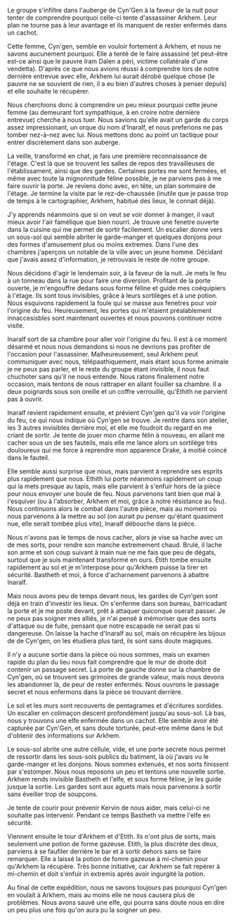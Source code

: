 Le groupe s'infiltre dans l'auberge de Cyn'Gen à la faveur de la nuit pour
tenter de comprendre pourquoi celle-ci tente d'assassiner Arkhem. Leur plan ne
tourne pas à leur avantage et ils manquent de rester enfermés dans un cachot.

Cette femme, Cyn'gen, semble en vouloir fortement à Arkhem, et nous ne savons
aucunement pourquoi. Elle a tenté de le faire assassiné (et peut-être est-ce
ainsi que le pauvre Iram Dalen a péri, victime collatérale d'une vendetta).
D'après ce que nous avions réussi à comprendre lors de notre dernière entrevue
avec elle, Arkhem lui aurait dérobé quelque chose (le pauvre ne se souvient de
rien, il a eu bien d'autres choses à penser depuis) et elle souhaite le
récupérer.

Nous cherchions donc à comprendre un peu mieux pourquoi cette jeune femme (au
demeurant fort sympathique, à en croire notre dernière entrevue) cherche à nous
tuer. Nous savions qu'elle avait un garde du corps assez impressionant, un orque
du nom d'Inaralf, et nous preferions ne pas tomber nez-à-nez avec lui. Nous
mettons donc au point un tactique pour entrer discrètement dans son auberge.

La veille, transformé en chat, je fais une première reconnaissance de l'étage.
C'est là que se trouvent les salles de repos des travailleuses de
l'établissament, ainsi que des gardes. Certaines portes me sont fermées, et même
avec toute la mignonnitude féline possible, je ne parviens pas à me faire ouvrir
la porte. Je reviens donc avec, en tête, un plan sommaire de l'étage. Je termine
la visite par le rez-de-chaussée (inutile que je passe trop de temps à le
cartographier, Arkhem, habitué des lieux, le connait déjà).

J'y apprends néanmoins que si on veut se voir donner à manger, il vaut mieux
avoir l'air famélique que bien nourri. Je trouve une fenetre ouverte dans la
cuisine qui me permet de sortir facilement. Un escalier donne vers un sous-sol
qui semble abriter le garde-manger et quelques donjons pour des formes
d'amusement plus ou moins extremes. Dans l'une des chambres j'aperçois un
notable de la ville avec un jeune homme. Décidant que j'avais assez
d'information, je retrouvais le reste de notre groupe.

Nous décidons d'agir le lendemain soir, à la faveur de la nuit. Je mets le feu
à un tonneau dans la rue pour faire une diversion. Profitant de la porte
ouverte, je m'engouffre dedans sous forme féline et guide mes coéquipiers
à l'étage. Ils sont tous invisibles, grâce à leurs sortilèges et à une potion.
Nous esquivons rapidement la foule qui se masse aux fenetres pour voir l'origine
du feu. Heureusement, les portes qui m'étaient préalablement innaccesisbles sont
maintenant ouvertes et nous pouvons continuer notre visite.

Inaralf sort de sa chambre pour aller voir l'origine du feu. Il est à ce moment
désarmé et nous nous demandons si nous ne devrions pas profiter de l'occasion
pour l'assassiner. Malheureusement, seul Arkhem peut communiquer avec nous,
télépaathiquement, mais étant sous forme animale je ne peux pas parler, et le
reste du groupe étant invisible, il nous faut chuchoter sans qu'il ne nous
entende. Nous ratons finalement notre occasion, mais tentons de nous rattraper
en allant fouiller sa chambre. Il a deux poignards sous son oreille et un coffre
verrouillé, qu'Ethith ne parvient pas à ouvrir.

Inaralf revient rapidement ensuite, et prévient Cyn'gen qu'il va voir l'origine
du feu, ce qui nous indique où Cyn'gen se trouve. Je rentre dans son atelier,
les 3 autres invisibles derrière moi, et elle me foudroit du regard en me criant
de sortir. Je tente de jouer mon charme félin à nouveau, en allant me cacher
sous un de ses fauteils, mais elle me lance alors un sortilège très douloureux
qui me force à reprendre mon apparence Drake, à moitié coincé dans le fauteil.

Elle semble aussi surprise que nous, mais parvient à reprendre ses esprits plus
rapidement que nous. Ethith lui porte néanmoins rapidement un coup qui la mets
presque au tapis, mais elle parvient à s'enfuir hors de la pièce pour nous
envoyer une boule de feu. Nous parvenons tant bien que mal à l'esquiver (ou
à l'absorber, Arkhem et moi, grâce à notre résistance au feu). Nous continuons
alors le combat dans l'autre pièce, mais au moment où nous parvenons à la mettre
au sol (on aurait pu penser qu'étant quasiment nue, elle serait tombée plus
vite), Inaralf débouche dans la pièce.

Nous n'avons pas le temps de nous cacher, alors je vise sa hache avec un de mes
sorts, pour rendre son manche extremement chaud. Brulé, il lache son arme et son
coup suivant à main nue ne me fais que peu de dégats, surtout que je suis
maintenant transformé en ours. Étith tombe ensuite rapidement au sol et je
m'interpose pour qu'Arkhem puisse la tirer en sécurité. Bastheth et moi, à force
d'acharnement parvenons à abattre Inaralf.

Mais nous avons peu de temps devant nous, les gardes de Cyn'gen sont déjà en
train d'investir les lieux. On s'enferme dans son bureau, barricadant la porte
et je me poste devant, prêt à attaquer quiconque oserait passer. Je ne peux pas
soigner mes alliés, je n'ai pensé à mémoriser que des sorts d'attaque ou de
fuite, pensant que notre escapade ne serait pas si dangereuse. On laisse la
hache d'Inaralf au sol, mais on récupère les bijoux de de Cyn'gen, on les
étudiera plus tard, ils sont sans doute magiques.

Il n'y a aucune sortie dans la pièce où nous sommes, mais un examen rapide du
plan du lieu nous fait comprendre que le mur de droite doit contenir un passage
secret. La porte de gauche donne sur la chambre de Cyn'gen, où se trouvent ses
grimoires de grande valeur, mais nous devons les abandonner là, de peur de
rester enfermés. Nous ouvrons le passage secret et nous enfermons dans la pièce
se trouvant derrière.

Le sol et les murs sont recouverts de pentagrames et d'écritures sordides. Un
escalier en colimaçon descent profondément jusqu'au sous-sol. Là bas, nous
y trouvons une elfe enfermée dans un cachot. Elle semble avoir été capturée par
Cyn'Gen, et sans doute torturée, peut-etre même dans le but d'obtenir des
informations sur Arkhem.

Le sous-sol abrite une autre cellule, vide, et une porte secrete nous permet de
ressortir dans les sous-sols publics du batiment, là où j'avais vu le
garde-manger et les donjons. Nous sommes extenués, et nos sorts finissent par
s'estomper. Nous nous reposons un peu et tentons une nouvelle sortie. Arkhem
rends invisible Bastheth et l'elfe, et sous forme féline, je les guide jusque la
sortie. Les gardes sont aux aguets mais nous parvenons à sortir sans éveiller
trop de soupçons.

Je tente de courir pour prévenir Kervin de nous aider, mais celui-ci ne souhaite
pas intervenir. Pendant ce temps Bastheth va mettre l'elfe en sécurité.

Viennent ensuite le tour d'Arkhem et d'Etith. Ils n'ont plus de sorts, mais
seulement une potion de forme gazeuse. Etith, la plus discrète des deux,
parviens à se faufiler derrière le bar et à sortir dehors sans se faire
remarquer. Elle a laissé la potion de fomre gazeuse à mi-chemin pour qu'Arkhem
la récupère. Très bonne initiative, car Arkhem se fait repérer à mi-chemin et
doit s'enfuir in extremis après avoir ingurgité la potion.

Au final de cette expédition, nous ne savons toujours pas pourquoi Cyn'gen en
voulait à Arkhem, mais au moins elle ne nous causera plus de problèmes. Nous
avons sauvé une elfe, qui pourra sans doute nous en dire un peu plus une fois
qu'on aura pu la soigner un peu.

